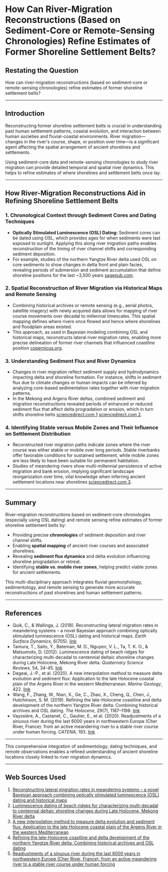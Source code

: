 # How Can River-Migration Reconstructions (Based on Sediment-Core or Remote-Sensing Chronologies) Refine Estimates of Former Shoreline Settlement Belts?

## Restating the Question
How can river-migration reconstructions (based on sediment-core or remote-sensing chronologies) refine estimates of former shoreline settlement belts?

---

## Introduction

Reconstructing former shoreline settlement belts is crucial in understanding past human settlement patterns, coastal evolution, and interaction between human societies and fluvial-coastal environments. River migration—changes in the river's course, shape, or position over time—is a significant agent affecting the spatial arrangement of ancient shorelines and settlements.

Using sediment-core data and remote-sensing chronologies to study river migration can provide detailed temporal and spatial river dynamics. This helps to refine estimates of where shorelines and settlement belts once lay.

---

## How River-Migration Reconstructions Aid in Refining Shoreline Settlement Belts

### 1. Chronological Context through Sediment Cores and Dating Techniques

- **Optically Stimulated Luminescence (OSL) Dating:** Sediment cores can be dated using OSL, which provides ages for when sediments were last exposed to sunlight. Applying this along river migration paths enables reconstruction of the timing of river channel shifts and corresponding sediment deposition.  
- For example, studies of the northern Yangtze River delta used OSL on core sediments to show changes in delta front and plain facies, revealing periods of submersion and sediment accumulation that define shoreline positions for the last ~3,500 years [sagepub.com](https://journals.sagepub.com/doi/10.1177/0959683619854522).

### 2. Spatial Reconstruction of River Migration via Historical Maps and Remote Sensing

- Combining historical archives or remote sensing (e.g., aerial photos, satellite imagery) with newly acquired data allows for mapping of river course movements over decadal to millennial timescales. This spatial mapping defines where rivers once flowed and hence where shorelines and floodplain areas existed.  
- This approach, as used in Bayesian modeling combining OSL and historical maps, reconstructs lateral river migration rates, enabling more precise delineation of former river channels that influenced coastline position [copernicus.org](https://esurf.copernicus.org/articles/6/705/2018/).

### 3. Understanding Sediment Flux and River Dynamics

- Changes in river migration reflect sediment supply and hydrodynamics impacting delta and shoreline formation. For instance, shifts in sediment flux due to climate changes or human impacts can be inferred by analyzing core-based sedimentation rates together with river migration patterns.  
- In the Mekong and Argens River deltas, combined sediment and migration reconstructions revealed periods of enhanced or reduced sediment flux that affect delta progradation or erosion, which in turn shifts shoreline belts [sciencedirect.com 1](https://www.sciencedirect.com/science/article/pii/S0025322712001806) [sciencedirect.com 2](https://www.sciencedirect.com/science/article/pii/S0025322720300475).

### 4. Identifying Stable versus Mobile Zones and Their Influence on Settlement Distribution

- Reconstructed river migration paths indicate zones where the river course was either stable or mobile over long periods. Stable riverbanks offer favorable conditions for sustained settlement, while mobile zones are less likely to have been suitable for permanent habitation.  
- Studies of meandering rivers show multi-millennial persistence of active migration and bank erosion, implying significant landscape reorganization over time, vital knowledge when inferring ancient settlement locations near shorelines [sciencedirect.com 3](https://www.sciencedirect.com/science/article/pii/S0169555X20303688).

---

## Summary

River-migration reconstructions based on sediment-core chronologies (especially using OSL dating) and remote sensing refine estimates of former shoreline settlement belts by:

- Providing precise **chronologies** of sediment deposition and river channel shifts.
- Enabling **spatial mapping** of ancient river courses and associated shorelines.
- Revealing **sediment flux dynamics** and delta evolution influencing shoreline progradation or retreat.
- Identifying **stable vs. mobile river zones**, helping predict viable zones for ancient settlements.

This multi-disciplinary approach integrates fluvial geomorphology, sedimentology, and remote sensing to generate more accurate reconstructions of past shorelines and human settlement patterns.

---

## References

- Quik, C., & Wallinga, J. (2018). Reconstructing lateral migration rates in meandering systems – a novel Bayesian approach combining optically stimulated luminescence (OSL) dating and historical maps. *Earth Surface Dynamics*, 6(705). [link](https://esurf.copernicus.org/articles/6/705/2018/)
- Tamura, T., Saito, Y., Bateman, M. D., Nguyen, V. L., Ta, T. K. O., & Matsumoto, D. (2012). Luminescence dating of beach ridges for characterizing multi-decadal to centennial deltaic shoreline changes during Late Holocene, Mekong River delta. *Quaternary Science Reviews*, 54, 34-45. [link](https://www.sciencedirect.com/science/article/pii/S0025322712001806)
- Degeai, J.-P., et al. (2020). A new interpolation method to measure delta evolution and sediment flux: Application to the late Holocene coastal plain of the Argens River in the western Mediterranean. *Marine Geology*, 422. [link](https://www.sciencedirect.com/science/article/pii/S0025322720300475)
- Wang, F., Zhang, W., Nian, X., Ge, C., Zhao, X., Cheng, Q., Chen, J., Hutchinson, S. M. (2019). Refining the late-Holocene coastline and delta development of the northern Yangtze River delta: Combining historical archives and OSL dating. *The Holocene*, 29(7), 1187–1198. [link](https://journals.sagepub.com/doi/10.1177/0959683619854522)
- Vayssière, A., Castanet, C., Gautier, E., et al. (2020). Readjustments of a sinuous river during the last 6000 years in northwestern Europe (Cher River, France): from an active meandering river to a stable river course under human forcing. *CATENA*, 193. [link](https://www.sciencedirect.com/science/article/pii/S0169555X20303688)

---

This comprehensive integration of sedimentology, dating techniques, and remote observations enables a refined understanding of ancient shoreline locations closely linked to river migration dynamics.

---
## Web Sources Used

1. [Reconstructing lateral migration rates in meandering systems – a novel Bayesian approach combining optically stimulated luminescence (OSL) dating and historical maps](https://esurf.copernicus.org/articles/6/705/2018/)
2. [Luminescence dating of beach ridges for characterizing multi-decadal to centennial deltaic shoreline changes during Late Holocene, Mekong River delta](https://www.sciencedirect.com/science/article/pii/S0025322712001806)
3. [A new interpolation method to measure delta evolution and sediment flux: Application to the late Holocene coastal plain of the Argens River in the western Mediterranean](https://www.sciencedirect.com/science/article/pii/S0025322720300475)
4. [Refining the late-Holocene coastline and delta development of the northern Yangtze River delta: Combining historical archives and OSL dating](https://journals.sagepub.com/doi/10.1177/0959683619854522)
5. [Readjustments of a sinuous river during the last 6000 years in northwestern Europe (Cher River, France): from an active meandering river to a stable river course under human forcing](https://www.sciencedirect.com/science/article/pii/S0169555X20303688)
